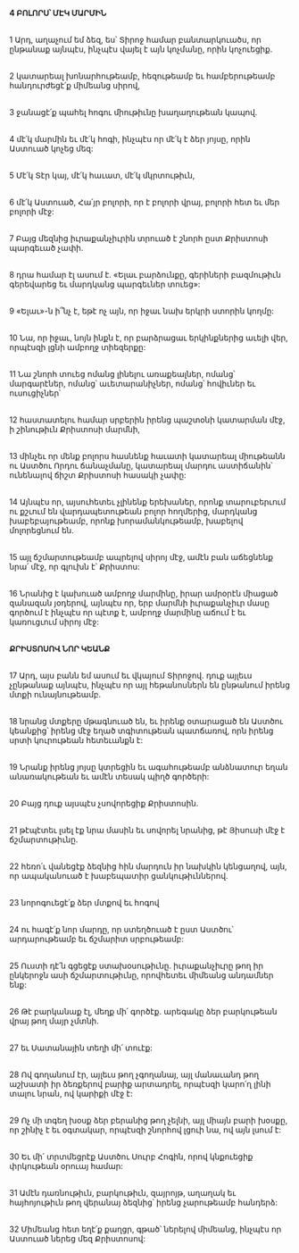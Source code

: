**4 ԲՈԼՈՐՍ՝ ՄԷԿ ՄԱՐՄԻՆ**

\
1 Արդ, աղաչում եմ ձեզ, ես՝ Տիրոջ համար բանտարկուածս, որ ընթանաք այնպէս, ինչպէս վայել է այն կոչմանը, որին կոչուեցիք.

\
2 կատարեալ խոնարհութեամբ, հեզութեամբ եւ համբերութեամբ հանդուրժեցէ՛ք միմեանց սիրով,

\
3 ջանացէ՛ք պահել հոգու միութիւնը խաղաղութեան կապով.

\
4 մէ՛կ մարմին եւ մէ՛կ հոգի, ինչպէս որ մէ՛կ է ձեր յոյսը, որին Աստուած կոչեց մեզ:

\
5 Մէ՛կ Տէր կայ, մէ՛կ հաւատ, մէ՛կ մկրտութիւն,

\
6 մէ՛կ Աստուած, Հա՛յր բոլորի, որ է բոլորի վրայ, բոլորի հետ եւ մեր բոլորի մէջ:

\
7 Բայց մեզնից իւրաքանչիւրին տրուած է շնորհ ըստ Քրիստոսի պարգեւած չափի.

\
8 դրա համար էլ ասում է.
«Ելաւ բարձունքը,
գերիների բազմութիւն գերեվարեց
եւ մարդկանց պարգեւներ տուեց»:

\
9 «Ելաւ»-ն ի՞նչ է, եթէ ոչ այն, որ իջաւ նախ երկրի ստորին կողմը:

\
10 Նա, որ իջաւ, նոյն ինքն է, որ բարձրացաւ երկինքներից աւելի վեր, որպէսզի լցնի ամբողջ տիեզերքը:

\
11 Նա շնորհ տուեց ոմանց լինելու առաքեալներ, ոմանց՝ մարգարէներ, ոմանց՝ աւետարանիչներ, ոմանց՝ հովիւներ եւ ուսուցիչներ՝

\
12 հաստատելու համար սրբերին իրենց պաշտօնի կատարման մէջ, ի շինութիւն Քրիստոսի մարմնի,

\
13 մինչեւ որ մենք բոլորս հասնենք հաւատի կատարեալ միութեանն ու Աստծու Որդու ճանաչմանը, կատարեալ մարդու աստիճանին՝ ունենալով ճիշտ Քրիստոսի հասակի չափը:

\
14 Այնպէս որ, այսուհետեւ չլինենք երեխաներ, որոնք տարուբերւում ու քշւում են վարդապետութեան բոլոր հողմերից, մարդկանց խաբեբայութեամբ, որոնք խորամանկութեամբ, խաբելով մոլորեցնում են.

\
15 այլ ճշմարտութեամբ ապրելով սիրոյ մէջ, ամէն բան աճեցնենք նրա՛ մէջ, որ գլուխն է՝ Քրիստոս:

\
16 Նրանից է կախուած ամբողջ մարմինը, իրար ամրօրէն միացած զանազան յօդերով, այնպէս որ, երբ մարմնի իւրաքանչիւր մասը գործում է ինչպէս որ պէտք է, ամբողջ մարմինը աճում է եւ կառուցւում սիրոյ մէջ:

\
**ՔՐԻՍՏՈՍՈՎ ՆՈՐ ԿԵԱՆՔ**

\
17 Արդ, այս բանն եմ ասում եւ վկայում Տիրոջով. դուք այլեւս չընթանաք այնպէս, ինչպէս որ այլ հեթանոսներն են ընթանում իրենց մտքի ունայնութեամբ.

\
18 նրանց մտքերը մթագնուած են, եւ իրենք օտարացած են Աստծու կեանքից՝ իրենց մէջ եղած տգիտութեան պատճառով, որն իրենց սրտի կուրութեան հետեւանքն է:

\
19 Նրանք իրենց յոյսը կտրեցին եւ ագահութեամբ անձնատուր եղան անառակութեան եւ ամէն տեսակ պիղծ գործերի:

\
20 Բայց դուք այսպէս չսովորեցիք Քրիստոսին.

\
21 թէպէտեւ լսել էք նրա մասին եւ սովորել նրանից, թէ Յիսուսի մէջ է ճշմարտութիւնը.

\
22 հեռո՛ւ վանեցէք ձեզնից հին մարդուն իր նախկին կենցաղով, այն, որ ապականուած է խաբեպատիր ցանկութիւններով.

\
23 նորոգուեցէ՛ք ձեր մտքով եւ հոգով

\
24 ու հագէ՛ք նոր մարդը, որ ստեղծուած է ըստ Աստծու՝ արդարութեամբ եւ ճշմարիտ սրբութեամբ:

\
25 Ուստի դէ՛ն գցեցէք ստախօսութիւնը. իւրաքանչիւրը թող իր ընկերոջն ասի ճշմարտութիւնը, որովհետեւ միմեանց անդամներ ենք:

\
26 Թէ բարկանաք էլ, մեղք մի՛ գործէք. արեգակը ձեր բարկութեան վրայ թող մայր չմտնի.

\
27 եւ Սատանային տեղի մի՛ տուէք:

\
28 Ով գողանում էր, այլեւս թող չգողանայ, այլ մանաւանդ թող աշխատի իր ձեռքերով բարիք արտադրել, որպէսզի կարո՛ղ լինի տալու նրան, ով կարիքի մէջ է:

\
29 Ոչ մի տգեղ խօսք ձեր բերանից թող չելնի, այլ միայն բարի խօսքը, որ շինիչ է եւ օգտակար, որպէսզի շնորհով լցուի նա, ով այն լսում է:

\
30 Եւ մի՛ տրտմեցրէք Աստծու Սուրբ Հոգին, որով կնքուեցիք փրկութեան օրուայ համար:

\
31 Ամէն դառնութիւն, բարկութիւն, զայրոյթ, աղաղակ եւ հայհոյութիւն թող վերանայ ձեզնից՝ իրենց չարութեամբ հանդերձ:

\
32 Միմեանց հետ եղէ՛ք քաղցր, գթած՝ ներելով միմեանց, ինչպէս որ Աստուած ներեց մեզ Քրիստոսով:
